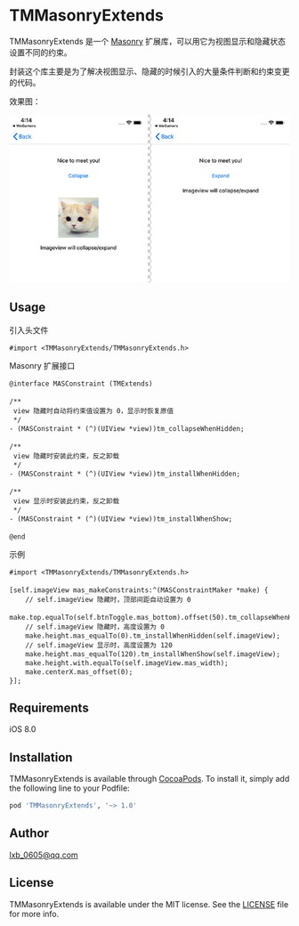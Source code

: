 # TMMasonryExtends

TMMasonryExtends 是一个 [Masonry](https://github.com/SnapKit/Masonry) 扩展库，可以用它为视图显示和隐藏状态设置不同的约束。

封装这个库主要是为了解决视图显示、隐藏的时候引入的大量条件判断和约束变更的代码。

效果图：

![预览图](./Doc/imgs/preview.png)

## Usage

引入头文件

``` objc
#import <TMMasonryExtends/TMMasonryExtends.h>
```

Masonry 扩展接口

``` objc
@interface MASConstraint (TMExtends)

/**
 view 隐藏时自动将约束值设置为 0，显示时恢复原值
 */
- (MASConstraint * (^)(UIView *view))tm_collapseWhenHidden;

/**
 view 隐藏时安装此约束，反之卸载
 */
- (MASConstraint * (^)(UIView *view))tm_installWhenHidden;

/**
 view 显示时安装此约束，反之卸载
 */
- (MASConstraint * (^)(UIView *view))tm_installWhenShow;

@end
```

示例

``` objc
#import <TMMasonryExtends/TMMasonryExtends.h>

[self.imageView mas_makeConstraints:^(MASConstraintMaker *make) {
    // self.imageView 隐藏时，顶部间距自动设置为 0
    make.top.equalTo(self.btnToggle.mas_bottom).offset(50).tm_collapseWhenHidden(self.imageView);
    // self.imageView 隐藏时，高度设置为 0
    make.height.mas_equalTo(0).tm_installWhenHidden(self.imageView);
    // self.imageView 显示时，高度设置为 120
    make.height.mas_equalTo(120).tm_installWhenShow(self.imageView);
    make.height.with.equalTo(self.imageView.mas_width);
    make.centerX.mas_offset(0);
}];
```

## Requirements

iOS 8.0

## Installation

TMMasonryExtends is available through [CocoaPods](https://cocoapods.org). To install it, simply add the following line to your Podfile:

```ruby
pod 'TMMasonryExtends', '~> 1.0'
```

## Author

lxb_0605@qq.com

## License

TMMasonryExtends is available under the MIT license. See the [LICENSE](LICENSE) file for more info.
